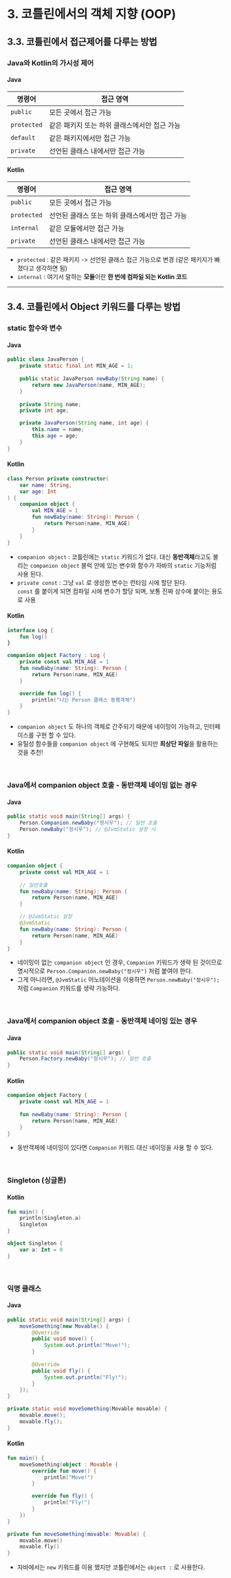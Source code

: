 # 3. 코틀린에서의 객체 지향 (OOP)

## 3.3. 코틀린에서 접근제어를 다루는 방법

### Java와 Kotlin의 가시성 제어

#### Java
|명령어|접근 영역|
|--|--|
|`public`|모든 곳에서 접근 가능|
|`protected`|같은 패키지 또는 하위 클래스에서만 접근 가능|
|`default`|같은 패키지에서만 접근 가능|
|`private`|선언된 클래스 내에서만 접근 가능|

#### Kotlin
|명령어|접근 영역|
|--|--|
|`public`|모든 곳에서 접근 가능|
|`protected`|선언된 클래스 또는 하위 클래스에서만 접근 가능|
|`internal`|같은 모듈에서만 접근 가능|
|`private`|선언된 클래스 내에서만 접근 가능|

* `protected` : 같은 패키지 -> 선언된 클래스 접근 가능으로 변경 (같은 패키지가 빠졌다고 생각하면 됨)
* `internal` : 여기서 말하는 **모듈**이란 **한 번에 컴파일 되는 Kotlin 코드**

<hr>

## 3.4. 코틀린에서 Object 키워드를 다루는 방법

### static 함수와 변수

#### Java
```java
public class JavaPerson {
    private static final int MIN_AGE = 1;
    
    public static JavaPerson newBaby(String name) {
        return new JavaPerson(name, MIN_AGE);
    }
    
    private String name;
    private int age;

    private JavaPerson(String name, int age) {
        this.name = name;
        this.age = age;
    }
}
```
#### Kotlin
```kotlin
class Person private constructor(
    var name: String,
    var age: Int
) {
    companion object {
        val MIN_AGE = 1
        fun newBaby(name: String): Person {
            return Person(name, MIN_AGE)
        }
    }
}
```
* `companion object` : 코틀린에는 `static` 키워드가 없다. 대신 **동반객체**라고도 불리는 `companion object` 블럭 안에 있는 변수와 함수가 자바의 `static` 기능처럼 사용 된다.
* `private const` : 그냥 `val` 로 생성한 변수는 런타임 시에 할단 된다. <br>`const` 를 붙이게 되면 컴파일 시에 변수가 할당 되며, 보통 진짜 상수에 붙이는 용도로 사용

#### Kotlin
```kotlin
interface Log {
    fun log()
}

companion object Factory : Log {
    private const val MIN_AGE = 1
    fun newBaby(name: String): Person {
        return Person(name, MIN_AGE)
    }

    override fun log() {
        println("나는 Person 클래스 동행객체")
    }
}
```
* `companion object` 도 하나의 객체로 간주되기 때문에 네이밍이 가능하고, 인터페이스를 구현 할 수 있다. 
* 유틸성 함수들을 `companion object` 에 구현해도 되지만 **최상단 파일**을 활용하는 것을 추천!

<br>

### Java에서 companion object 호출 - 동반객체 네이밍 없는 경우

#### Java
```java
public static void main(String[] args) {
    Person.Companion.newBaby("정시우"); // 일반 호출
    Person.newBaby("정시우"); // @JvmStatic 설정 시
}
```
#### Kotlin
```kotlin
companion object {
    private const val MIN_AGE = 1
    
    // 일반호출
    fun newBaby(name: String): Person {
        return Person(name, MIN_AGE)
    }

    // @JvmStatic 설정
    @JvmStatic
    fun newBaby(name: String): Person {
        return Person(name, MIN_AGE)
    }
}
```

* 네이밍이 없는 `companion object` 인 경우, `Companion` 키워드가 생략 된 것이므로 명시적으로 `Person.Companion.newBaby("정시우")` 처럼 붙여야 한다.
* 그게 아니라면, `@JvmStatic` 어노테이션을 이용하면 `Person.newBaby("정시우");` 처럼 `Companion` 키워드를 생략 가능하다.

<br>

### Java에서 companion object 호출 - 동반객체 네이밍 있는 경우
#### Java
```java
public static void main(String[] args) {
    Person.Factory.newBaby("정시우"); // 일반 호출
}
```
#### Kotlin
```kotlin
companion object Factory {
    private const val MIN_AGE = 1
    
    fun newBaby(name: String): Person {
        return Person(name, MIN_AGE)
    }
}
```
* 동반객체에 네이밍이 있다면 `Companion` 키워드 대신 네이밍을 사용 할 수 있다.

<br>

### Singleton (싱글톤)

#### Kotlin
```kotlin
fun main() {
    println(Singleton.a)
    Singleton
}

object Singleton {
    var a: Int = 0
}
```

<br>

### 익명 클래스

#### Java
```java
public static void main(String[] args) {
    moveSomething(new Movable() {
        @Override
        public void move() {
            System.out.println("Move!");
        }
        
        @Override
        public void fly() {
            System.out.println("Fly!");
        }
    });
}

private static void moveSomething(Movable movable) {
    movable.move();
    movable.fly();
}
```
#### Kotlin
```kotlin
fun main() {
    moveSomething(object : Movable {
        override fun move() {
            println("Move!")
        }

        override fun fly() {
            println("Fly!")
        }
    })
}

private fun moveSomething(movable: Movable) {
    movable.move()
    movable.fly()
}
```
* 자바에서는 `new` 키워드를 이용 했지만 코틀린에서는 `object :` 로 사용한다.
